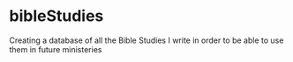 # bibleStudies
Creating a database of all the Bible Studies I write in order to be able to use them in future ministeries
